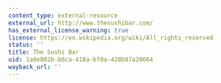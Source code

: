```yaml
---
content_type: external-resource
external_url: http://www.thesushibar.com/
has_external_license_warning: true
license: https://en.wikipedia.org/wiki/All_rights_reserved
status: ''
title: The Sushi Bar
uid: 1a8e802b-b6ca-418a-bf0a-428b87a20664
wayback_url: ''
---
```

